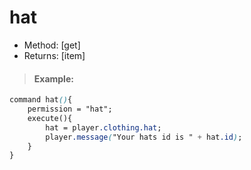 # hat

* Method: \[get\]
* Returns: \[item\]

> #### Example:

```css
command hat(){
    permission = "hat";
    execute(){
        hat = player.clothing.hat;
        player.message("Your hats id is " + hat.id);
    }
}
```

